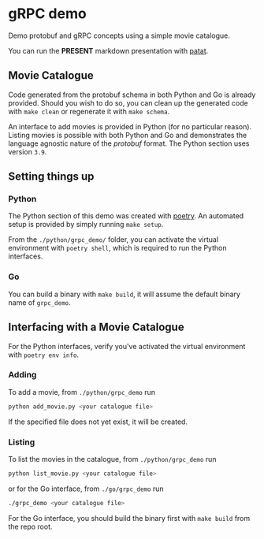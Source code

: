 # gRPC demo

Demo protobuf and gRPC concepts using a simple movie catalogue.

You can run the **PRESENT** markdown presentation with [patat](https://github.com/jaspervdj/patat).

## Movie Catalogue

Code generated from the protobuf schema in both Python and Go is already provided. Should you wish to do so, you can clean up the generated code with `make clean` or regenerate it with `make schema`.

An interface to add movies is provided in Python (for no particular reason).
Listing movies is possible with both Python and Go and demonstrates the language agnostic nature of the *protobuf* format.
The Python section uses version `3.9`.

## Setting things up

### Python

The Python section of this demo was created with [poetry](https://python-poetry.org/docs/). An automated setup is provided by simply running `make setup`.

From the `./python/grpc_demo/` folder, you can activate the virtual environment with `poetry shell`, which is required to run the Python interfaces.

### Go

You can build a binary with `make build`, it will assume the default binary name of `grpc_demo`.


## Interfacing with a Movie Catalogue

For the Python interfaces, verify you've activated the virtual environment with `poetry env info`.

### Adding

To add a movie, from `./python/grpc_demo` run

```bash
python add_movie.py <your catalogue file>
```

If the specified file does not yet exist, it will be created.

### Listing

To list the movies in the catalogue, from `./python/grpc_demo` run

```bash
python list_movie.py <your catalogue file>
```

or for the Go interface, from `./go/grpc_demo` run

```bash
./grpc_demo <your catalogue file>
```

For the Go interface, you should build the binary first with `make build` from the repo root. 


